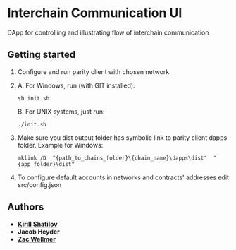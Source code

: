 # Interchain Communication UI

DApp for controlling and illustrating flow of interchain communication

## Getting started

1. Configure and run parity client with chosen network.
2. A. For Windows, run (with GIT installed):
    
    ```
    sh init.sh 
    ```
    B. For UNIX systems, just run: 
    
    ```
    ./init.sh
    ```
3. Make sure you dist output folder has symbolic link to parity client dapps folder.
   Example for Windows: 
   
   ```
   mklink /D  "{path_to_chains_folder}\{chain_name}\dapps\dist"  "{app_folder}\dist"
   ``` 
4. To configure default accounts in networks and contracts' addresses edit src/config.json

## Authors
* **[Kirill Shatilov](http://www.shatilov.me)**
* **Jacob Heyder**
* **[Zac Wellmer](www.1984.ai)**
